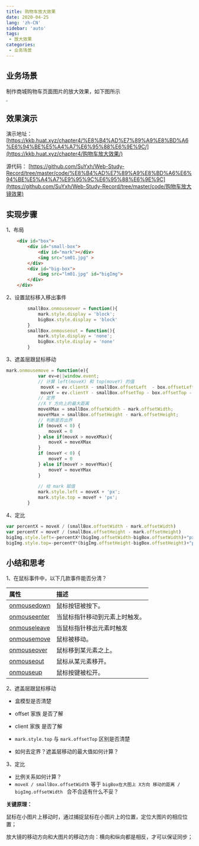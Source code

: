 ```yaml
---
title: 购物车放大效果
date: 2020-04-25
lang: 'zh-CN'
sidebar: 'auto'
tags:
 - 放大效果
categories:
 - 业务场景
---
```


## 业务场景

制作商城购物车页面图片的放大效果，如下图所示

<img src="http://qn.huat.xyz/content/20200425112207.png" style="zoom: 25%;" />

## 效果演示

演示地址： [https://kkb.huat.xyz/chapter4/%E8%B4%AD%E7%89%A9%E8%BD%A6%E6%94%BE%E5%A4%A7%E6%95%88%E6%9E%9C/](https://kkb.huat.xyz/chapter4/购物车放大效果/) 

源代码： [https://github.com/SuYxh/Web-Study-Record/tree/master/code/%E8%B4%AD%E7%89%A9%E8%BD%A6%E6%94%BE%E5%A4%A7%E9%95%9C%E6%95%88%E6%9E%9C](https://github.com/SuYxh/Web-Study-Record/tree/master/code/购物车放大镜效果) 


## 实现步骤

1、布局

```html
	<div id="box">
		<div id="small-box">
			<div id="mark"></div>
			<img src="sm01.jpg" >
		</div>
		<div id="big-box">
			<img src="lm01.jpg" id="bigImg">
		</div>
	</div>
```



2、设置鼠标移入移出事件

```js
		smallBox.onmouseover = function(){
			mark.style.display = 'block';
			bigBox.style.display = 'block'
		}
		smallBox.onmouseout = function(){
			mark.style.display = 'none';
			bigBox.style.display = 'none'
		}
```



3、遮盖层跟鼠标移动

```js
mark.onmousemove = function(e){
			var ev=e||window.event;
			// 计算 left(moveX) 和 top(moveY) 的值
			 moveX = ev.clientX - smallBox.offsetLeft  - box.offsetLeft - mark.offsetWidth/2;
			 moveY = ev.clientY - smallBox.offsetTop - box.offsetTop - mark.offsetHeight/2;
			// 定界
			//X Y 方向上的最大距离
			moveXMax = smallBox.offsetWidth - mark.offsetWidth;
			moveYMax = smallBox.offsetHeight - mark.offsetHeight;
			// 判断是否出界
			if (moveX < 0) {
				moveX = 0
			} else if(moveX > moveXMax){
				moveX = moveXMax
			}
			if (moveY < 0) {
				moveY = 0
			} else if(moveY > moveYMax){
				moveY = moveYMax
			}
			
			// 给 mark 赋值
			mark.style.left = moveX + 'px';
			mark.style.top = moveY + 'px';
		}
```



4、定比

```js
var percentX = moveX / (smallBox.offsetWidth - mark.offsetWidth)
var percentY = moveY / (smallBox.offsetHeight - mark.offsetHeight)
bigImg.style.left=-percentX*(bigImg.offsetWidth-bigBox.offsetWidth)+"px";
bigImg.style.top=-percentY*(bigImg.offsetHeight-bigBox.offsetHeight)+"px";
```



## 小结和思考

1、在鼠标事件中，以下几款事件能否分清？

| 属性                                                         | 描述                           |
| :----------------------------------------------------------- | :----------------------------- |
| [onmousedown](https://www.runoob.com/jsref/event-onmousedown.html) | 鼠标按钮被按下。               |
| [onmouseenter](https://www.runoob.com/jsref/event-onmouseenter.html) | 当鼠标指针移动到元素上时触发。 |
| [onmouseleave](https://www.runoob.com/jsref/event-onmouseleave.html) | 当鼠标指针移出元素时触发       |
| [onmousemove](https://www.runoob.com/jsref/event-onmousemove.html) | 鼠标被移动。                   |
| [onmouseover](https://www.runoob.com/jsref/event-onmouseover.html) | 鼠标移到某元素之上。           |
| [onmouseout](https://www.runoob.com/jsref/event-onmouseout.html) | 鼠标从某元素移开。             |
| [onmouseup](https://www.runoob.com/jsref/event-onmouseup.html) | 鼠标按键被松开。               |

2、遮盖层跟鼠标移动

- 盒模型是否清楚

- offset  家族  是否了解
- client 家族 是否了解

- `mark.style.top`  与 `mark.offsetTop` 区别是否清楚
- 如何去定界？遮盖层移动的最大值如何计算？

 3、定比

- 比例关系如何计算？
-  `moveX / smallBox.offsetWidth`   等于  `bigBox在大图上 X方向 移动的距离 / bigImg.offsetWidth `  合不合适有什么不妥？

**关键原理：**

鼠标在小图片上移动时，通过捕捉鼠标在小图片上的位置，定位大图片的相应位置；

放大镜的移动方向和大图片的移动方向：横向和纵向都是相反，才可以保证同步；